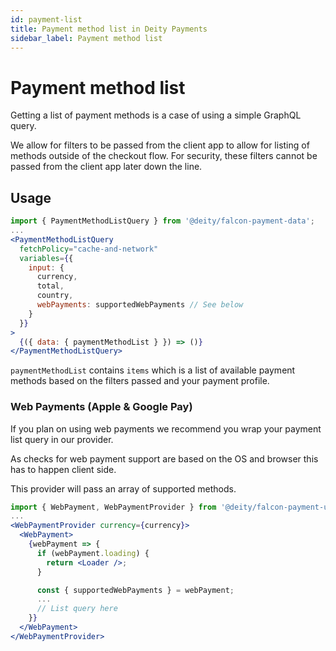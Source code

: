 ```yaml
---
id: payment-list
title: Payment method list in Deity Payments
sidebar_label: Payment method list
---
```


# Payment method list

Getting a list of payment methods is a case of using a simple GraphQL query.

We allow for filters to be passed from the client app to allow for listing of methods outside of the checkout flow. For security, these filters cannot be passed from the client app later down the line.

## Usage

```jsx
import { PaymentMethodListQuery } from '@deity/falcon-payment-data';
...
<PaymentMethodListQuery
  fetchPolicy="cache-and-network"
  variables={{
    input: {
      currency,
      total,
      country,
      webPayments: supportedWebPayments // See below
    }
  }}
>
  {({ data: { paymentMethodList } }) => ()}
</PaymentMethodListQuery>
```

`paymentMethodList` contains `items` which is a list of available payment methods based on the filters passed and your payment profile.

### Web Payments (Apple & Google Pay)

If you plan on using web payments we recommend you wrap your payment list query in our provider.

As checks for web payment support are based on the OS and browser this has to happen client side.

This provider will pass an array of supported methods.

```jsx
import { WebPayment, WebPaymentProvider } from '@deity/falcon-payment-ui';
...
<WebPaymentProvider currency={currency}>
  <WebPayment>
    {webPayment => {
      if (webPayment.loading) {
        return <Loader />;
      }

      const { supportedWebPayments } = webPayment;
      ...
      // List query here
    }}
  </WebPayment>
</WebPaymentProvider>
```

